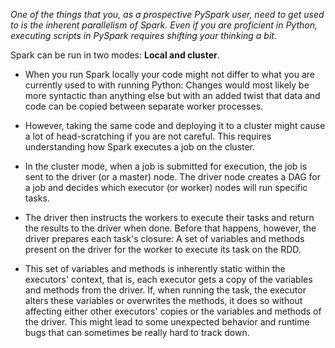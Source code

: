 _One of the things that you, as a prospective PySpark user, need to get used to is the inherent parallelism of Spark. Even if you are proficient in Python, executing scripts in PySpark requires shifting your thinking a bit._

Spark can be run in two modes: **Local and cluster**. 

* When you run Spark locally your code might not differ to what you are currently used to with running Python: Changes would most likely be more syntactic than anything else but with an added twist that data and code can be copied between separate worker processes.

* However, taking the same code and deploying it to a cluster might cause a lot of head-scratching if you are not careful. This requires understanding how Spark executes a job on the cluster.

* In the cluster mode, when a job is submitted for execution, the job is sent to the driver (or a master) node. The driver node creates a DAG for a job and decides which executor (or worker) nodes will run specific tasks.

* The driver then instructs the workers to execute their tasks and return the results to the driver when done. Before that happens, however, the driver prepares each task's closure: A set of variables and methods present on the driver for the worker to execute its task on the RDD.

* This set of variables and methods is inherently static within the executors' context, that is, each executor gets a copy of the variables and methods from the driver. If, when running the task, the executor alters these variables or overwrites the methods, it does so without affecting either other executors' copies or the variables and methods of the driver. This might lead to some unexpected behavior and runtime bugs that can sometimes be really hard to track down.